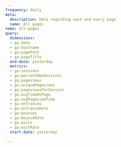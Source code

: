 ```yaml
---
frequency: daily
meta:
  description: Data regarding each and every page
  name: All pages
name: all-pages
query:
  dimensions:
  - ga:date
  - ga:hostname
  - ga:pagePath
  - ga:pageTitle
  end-date: yesterday
  metrics:
  - ga:sessions
  - ga:percentNewSessions
  - ga:pageviews
  - ga:uniquePageviews
  - ga:pageviewsPerSession
  - ga:avgTimeOnPage
  - ga:avgPageLoadTime
  - ga:entrances
  - ga:entranceRate
  - ga:bounces
  - ga:bounceRate
  - ga:exits
  - ga:exitRate
  start-date: yesterday

---
```

